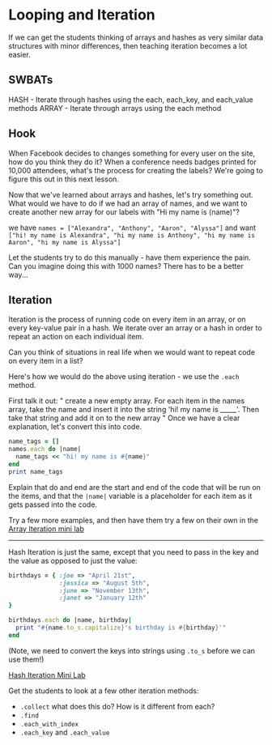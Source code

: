 # Looping and Iteration

If we can get the students thinking of arrays and hashes as very similar data structures with minor differences, then teaching iteration becomes a lot easier.

## SWBATs
HASH - Iterate through hashes using the each, each_key, and each_value methods
ARRAY - Iterate through arrays using the each method

## Hook

When Facebook decides to changes something for every user on the site, how do you think they do it?
When a conference needs badges printed for 10,000 attendees, what's the process for creating the labels?
We're going to figure this out in this next lesson.

Now that we've learned about arrays and hashes, let's try something out. What would we have to do if we had an array of names, and we want to create another new array for our labels with "Hi my name is (name)"?

we have `names = ["Alexandra", "Anthony", "Aaron", "Alyssa"]` and want `["hi! my name is Alexandra", "hi my name is Anthony", "hi my name is Aaron", "hi my name is Alyssa"]`

Let the students try to do this manually - have them experience the pain. Can you imagine doing this with 1000 names? There has to be a better way...

## Iteration

Iteration is the process of running code on every item in an array, or on every key-value pair in a hash. We iterate over an array or a hash in order to repeat an action on each individual item.

Can you think of situations in real life when we would want to repeat code on every item in a list?

Here's how we would do the above using iteration - we use the `.each` method.

First talk it out: " create a new empty array. For each item in the names array, take the name and insert it into the string 'hi! my name is _____'. Then take that string and add it on to the new array "
Once we have a clear explanation, let's convert this into code.

```ruby
name_tags = []
names.each do |name|
  name_tags << "hi! my name is #{name}"
end
print name_tags
```
Explain that do and end are the start and end of the code that will be run on the items, and that the `|name|` variable is a placeholder for each item as it gets passed into the code.


Try a few more examples, and then have them try a few on their own in the [Array Iteration mini lab](https://github.com/upperlinecode/array-iteration-mini-lab/)

---
Hash Iteration is just the same, except that you need to pass in the key and the value as opposed to just the value:

```ruby
birthdays = { :joe => "April 21st",
              :jessica => "August 5th",
              :june => "November 13th",
              :janet => "January 12th"
}

birthdays.each do |name, birthday|
  print "#{name.to_s.capitalize}'s birthday is #{birthday}'"
end
```
(Note, we need to convert the keys into strings using `.to_s` before we can use them!)

[Hash Iteration Mini Lab](https://github.com/upperlinecode/hash-iteration-mini-lab/)

Get the students to look at a few other iteration methods:
+ `.collect` what does this do? How is it different from each?
+ `.find`
+ `.each_with_index`
+ `.each_key` and `.each_value`

